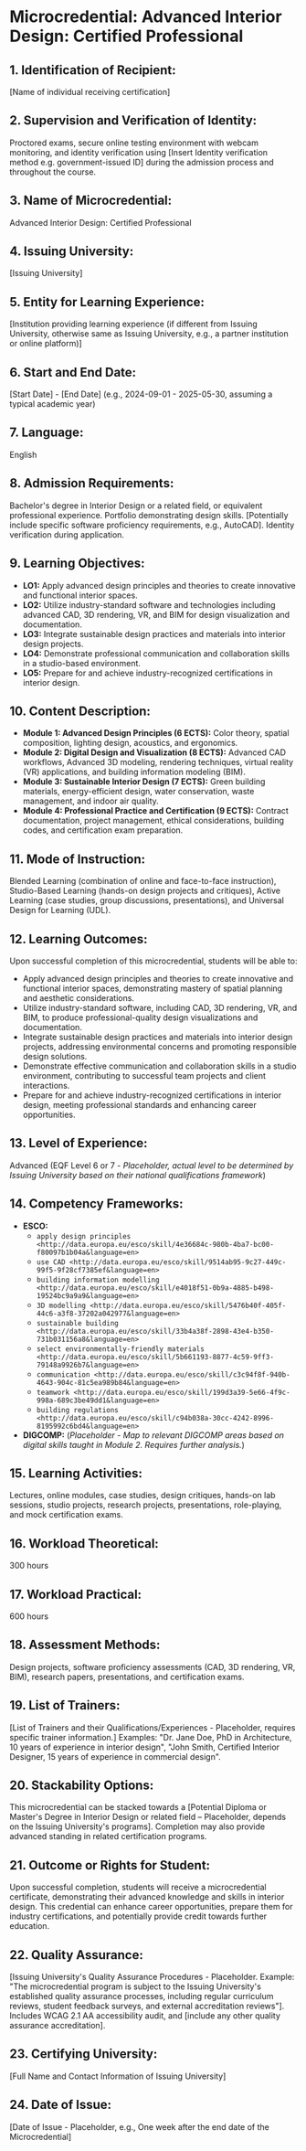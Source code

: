 # Microcredential: Advanced Interior Design: Certified Professional

## 1. Identification of Recipient:

[Name of individual receiving certification]

## 2. Supervision and Verification of Identity:

Proctored exams, secure online testing environment with webcam monitoring, and identity verification using [Insert Identity verification method e.g. government-issued ID] during the admission process and throughout the course.

## 3. Name of Microcredential:

Advanced Interior Design: Certified Professional

## 4. Issuing University:

[Issuing University]

## 5. Entity for Learning Experience:

[Institution providing learning experience (if different from Issuing University, otherwise same as Issuing University, e.g., a partner institution or online platform)]

## 6. Start and End Date:

[Start Date] - [End Date] (e.g., 2024-09-01 - 2025-05-30, assuming a typical academic year)

## 7. Language:

English

## 8. Admission Requirements:

Bachelor's degree in Interior Design or a related field, or equivalent professional experience. Portfolio demonstrating design skills. [Potentially include specific software proficiency requirements, e.g., AutoCAD]. Identity verification during application.

## 9. Learning Objectives:

*   **LO1:** Apply advanced design principles and theories to create innovative and functional interior spaces.
*   **LO2:** Utilize industry-standard software and technologies including advanced CAD, 3D rendering, VR, and BIM for design visualization and documentation.
*   **LO3:** Integrate sustainable design practices and materials into interior design projects.
*   **LO4:** Demonstrate professional communication and collaboration skills in a studio-based environment.
*   **LO5:** Prepare for and achieve industry-recognized certifications in interior design.

## 10. Content Description:

*   **Module 1: Advanced Design Principles (6 ECTS):** Color theory, spatial composition, lighting design, acoustics, and ergonomics.
*   **Module 2: Digital Design and Visualization (8 ECTS):** Advanced CAD workflows, Advanced 3D modeling, rendering techniques, virtual reality (VR) applications, and building information modeling (BIM).
*   **Module 3: Sustainable Interior Design (7 ECTS):** Green building materials, energy-efficient design, water conservation, waste management, and indoor air quality.
*   **Module 4: Professional Practice and Certification (9 ECTS):** Contract documentation, project management, ethical considerations, building codes, and certification exam preparation.

## 11. Mode of Instruction:

Blended Learning (combination of online and face-to-face instruction), Studio-Based Learning (hands-on design projects and critiques), Active Learning (case studies, group discussions, presentations), and Universal Design for Learning (UDL).

## 12. Learning Outcomes:

Upon successful completion of this microcredential, students will be able to:
* Apply advanced design principles and theories to create innovative and functional interior spaces, demonstrating mastery of spatial planning and aesthetic considerations.
* Utilize industry-standard software, including CAD, 3D rendering, VR, and BIM, to produce professional-quality design visualizations and documentation.
* Integrate sustainable design practices and materials into interior design projects, addressing environmental concerns and promoting responsible design solutions.
* Demonstrate effective communication and collaboration skills in a studio environment, contributing to successful team projects and client interactions.
* Prepare for and achieve industry-recognized certifications in interior design, meeting professional standards and enhancing career opportunities.

## 13. Level of Experience:

Advanced (EQF Level 6 or 7 - *Placeholder, actual level to be determined by Issuing University based on their national qualifications framework*)

## 14. Competency Frameworks:

*   **ESCO:**
    *   `apply design principles <http://data.europa.eu/esco/skill/4e36684c-980b-4ba7-bc00-f80097b1b04a&language=en>`
    *   `use CAD <http://data.europa.eu/esco/skill/9514ab95-9c27-449c-99f5-9f28cf7385ef&language=en>`
    *   `building information modelling <http://data.europa.eu/esco/skill/e4018f51-0b9a-4885-b498-19524bc9a9a9&language=en>`
    *   `3D modelling <http://data.europa.eu/esco/skill/5476b40f-405f-44c6-a3f8-37202a042977&language=en>`
    *   `sustainable building <http://data.europa.eu/esco/skill/33b4a38f-2898-43e4-b350-731b031156a8&language=en>`
    *   `select environmentally-friendly materials <http://data.europa.eu/esco/skill/5b661193-8877-4c59-9ff3-79148a9926b7&language=en>`
    *   `communication <http://data.europa.eu/esco/skill/c3c94f8f-940b-4643-904c-81c5ea989b84&language=en>`
    *   `teamwork <http://data.europa.eu/esco/skill/199d3a39-5e66-4f9c-998a-689c3be49dd1&language=en>`
    *   `building regulations <http://data.europa.eu/esco/skill/c94b038a-30cc-4242-8996-8195992c6bd4&language=en>`
*   **DIGCOMP:** (*Placeholder - Map to relevant DIGCOMP areas based on digital skills taught in Module 2. Requires further analysis.*)

## 15. Learning Activities:

Lectures, online modules, case studies, design critiques, hands-on lab sessions, studio projects, research projects, presentations, role-playing, and mock certification exams.

## 16. Workload Theoretical:

300 hours

## 17. Workload Practical:

600 hours

## 18. Assessment Methods:

Design projects, software proficiency assessments (CAD, 3D rendering, VR, BIM), research papers, presentations, and certification exams.

## 19. List of Trainers:

[List of Trainers and their Qualifications/Experiences - Placeholder, requires specific trainer information.] Examples: "Dr. Jane Doe, PhD in Architecture, 10 years of experience in interior design", "John Smith, Certified Interior Designer, 15 years of experience in commercial design".

## 20. Stackability Options:

This microcredential can be stacked towards a [Potential Diploma or Master's Degree in Interior Design or related field – Placeholder, depends on the Issuing University's programs]. Completion may also provide advanced standing in related certification programs.

## 21. Outcome or Rights for Student:

Upon successful completion, students will receive a microcredential certificate, demonstrating their advanced knowledge and skills in interior design. This credential can enhance career opportunities, prepare them for industry certifications, and potentially provide credit towards further education.

## 22. Quality Assurance:

[Issuing University's Quality Assurance Procedures - Placeholder. Example: "The microcredential program is subject to the Issuing University's established quality assurance processes, including regular curriculum reviews, student feedback surveys, and external accreditation reviews"]. Includes WCAG 2.1 AA accessibility audit, and [include any other quality assurance accreditation].

## 23. Certifying University:

[Full Name and Contact Information of Issuing University]

## 24. Date of Issue:

[Date of Issue - Placeholder, e.g., One week after the end date of the Microcredential]
